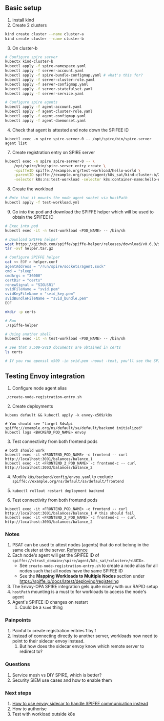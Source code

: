 ## Basic setup

1. Install kind
2. Create 2 clusters
```bash
kind create cluster --name cluster-a
kind create cluster --name cluster-b
```
3. On cluster-b
```bash
# Configure spire server
kubectx kind-cluster-b
kubectl apply -f spire-namespace.yaml
kubectl apply -f server-account.yaml
kubectl apply -f spire-bundle-configmap.yaml # what's this for?
kubectl apply -f server-cluster-role.yaml
kubectl apply -f server-configmap.yaml
kubectl apply -f server-statefulset.yaml
kubectl apply -f server-service.yaml

# Configure spire agents
kubectl apply -f agent-account.yaml
kubectl apply -f agent-cluster-role.yaml
kubectl apply -f agent-configmap.yaml
kubectl apply -f agent-daemonset.yaml
```

4. Check that agent is attested and note down the SPIFEE ID
```
kubectl exec -n spire spire-server-0 -- /opt/spire/bin/spire-server agent list
```


7. Create registration entry on SPIRE server
```bash
kubectl exec -n spire spire-server-0 -- \
    /opt/spire/bin/spire-server entry create \
    -spiffeID spiffe://example.org/test-workload/hello-world \
    -parentID spiffe://example.org/spire/agent/k8s_sat/kind-cluster-b/20654bb0-4d0b-4729-8cff-28383474fe2e \
    -selector k8s:ns:test-workload -selector k8s:container-name:hello-world
```

8. Create the workload
```bash
# Note that it mounts the node agent socket via hostPath
kubectl apply -f test-workload.yml
```

9. Go into the pod and download the SPIFFE helper which will be used to obtain the SPIFEE ID
```bash
# Exec into pod
kubectl exec -it -n test-workload <POD_NAME> -- /bin/sh

# Download SPIFFE helper
wget https://github.com/spiffe/spiffe-helper/releases/download/v0.6.0/spiffe-helper-v0.6.0.tar.gz -O helper.tar.gz
tar -xvf helper.tar.gz

# Configure SPIFFE helper
cat << EOF > helper.conf
agentAddress = "/run/spire/sockets/agent.sock"
cmd = "sleep"
cmdArgs = "36000"
certDir = "certs"
renewSignal = "SIGUSR1"
svidFileName = "svid.pem"
svidKeyFileName = "svid_key.pem"
svidBundleFileName = "svid_bundle.pem"
EOF

mkdir -p certs

# Run 
./spiffe-helper

# Using another shell
kubectl exec -it -n test-workload <POD_NAME> -- /bin/sh

# See that X.509-SVID documents are obtained in certs
ls certs 

# If you run openssl x509 -in svid.pem -noout -text, you'll see the SPIFEE ID spiffe://example.org/test-workload/hello-world in SAN
```

## Testing Envoy integration

1. Configure node agent alias

```
./create-node-registration-entry.sh
```

2. Create deployments

```
kubens default && kubectl apply -k envoy-x509/k8s

# You should see "target SdsApi spiffe://example.org/ns/default/sa/default/backend initialized"
kubectl logs <BACKEND_POD_NAME> envoy 
```

3. Test connectivity from both frontend pods
```
# both should work
kubectl exec -it <FRONTEND_POD_NAME> -c frontend -- curl http://localhost:3001/balances/balance_1
kubectl exec -it <FRONTEND_2_POD_NAME> -c frontend-c -- curl http://localhost:3003/balances/balance_2
```

4. Modify `k8s/backend/config/envoy.yaml` to exclude `spiffe://example.org/ns/default/sa/default/frontend`
5. `kubectl rollout restart deployment backend`

3. Test connectivity from both frontend pods
```
kubectl exec -it <FRONTEND_POD_NAME> -c frontend -- curl http://localhost:3001/balances/balance_1 # this should fail
kubectl exec -it <FRONTEND_2_POD_NAME> -c frontend-c -- curl http://localhost:3003/balances/balance_2
```

### Notes
1. PSAT can be used to attest nodes (agents) that do not belong in the same cluster at the server. [Reference](https://spiffe.io/docs/latest/deploying/configuring/#service-account-tokens)
2. Each node's agent will get the SPIFEE ID of `spiffe://<trust_domain>/spire/agent/k8s_sat/<cluster>/<UUID>`. 
    - See `create-node-registration-entry.sh` to create a node alias for all nodes such that all nodes have the same SPIFEE ID
    - See the **Mapping Workloads to Multiple Nodes** section under https://spiffe.io/docs/latest/deploying/registering 
3. The Envoy-OPA SPIRE integration gels quite nicely with our RAPID setup
4. `hostPath` mounting is a must to for workloads to access the node's agent
5. Agent's SPIFEE ID changes on restart
   1. Could be a `kind` thing

### Painpoints
1. Painful to create registration entries 1 by 1
2. Instead of connecting directly to another server, workloads now need to point to their sidecar envoy instead. 
   1. But how does the sidecar envoy know which remote server to redirect to?
### Questions
1. Service mesh vs DIY SPIRE, which is better?
2. Security SIEM use cases and how to enable them

### Next steps
1. [How to use envoy sidecar to handle SPIFEE communication instead](https://github.com/spiffe/spire-tutorials/tree/main/k8s/envoy-x509)
2. How to authorise
3. Test with workload outside k8s
